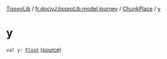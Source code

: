 [TisseoLib](../../index.md) / [fr.docjyJ.tisseoLib.model.journey](../index.md) / [ChunkPlace](index.md) / [y](./y.md)

# y

`val y: `[`Float`](https://kotlinlang.org/api/latest/jvm/stdlib/kotlin/-float/index.html) [(source)](https://github.com/docjyJ/TisseoLib/tree/master/src/main/kotlin/fr/docjyJ/tisseoLib/model/journey/ChunkPlace.kt#L10)